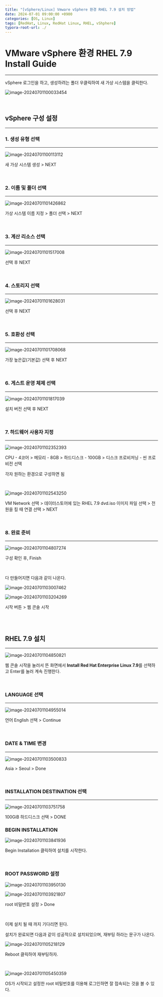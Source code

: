 ```yaml
---
title: "[vSphere/Linux] Vmware vSphere 환경 RHEL 7.9 설치 방법"
date: 2024-07-01 09:00:00 +0900
categories: [OS, Linux]
tags: [RedHat, Linux, RedHat Linux, RHEL, vShphere]
typora-root-url: ./
---
```


# **VMware vSphere 환경 RHEL 7.9 Install Guide**

---

vSphere 로그인을 하고, 생성하려는 폴더 우클릭하여 새 가상 시스템을 클릭한다.

![image-20240701100033454](/../assets/img/posts/2024-07-01-vSphere-rhel-install/image-20240701100033454.png)

<br/>



## **vSphere 구성 설정**

---



### **1. 생성 유형 선택**

---

![image-20240701100113112](/../assets/img/posts/2024-07-01-vSphere-rhel-install/image-20240701100113112.png)

새 가상 시스템 생성 >  NEXT

<br/>

### **2. 이름 및 폴더 선택**

---

![image-20240701101426862](/../assets/img/posts/2024-07-01-vSphere-rhel-install/image-20240701101426862.png)

가상 시스템 이름 지정 > 폴더 선택 > NEXT

<br/>



### **3. 계산 리소스 선택**

---

![image-20240701101517008](/../assets/img/posts/2024-07-01-vSphere-rhel-install/image-20240701101517008.png)

선택 후 NEXT

<br/>

### **4. 스토리지 선택**

---

![image-20240701101628031](/../assets/img/posts/2024-07-01-vSphere-rhel-install/image-20240701101628031.png)

선택 후 NEXT

<br/>

### **5. 호환성 선택**

---

![image-20240701101708068](/../assets/img/posts/2024-07-01-vSphere-rhel-install/image-20240701101708068.png)

가장 높은값(기본값) 선택 후  NEXT

<br/>

### **6. 게스트 운영 체제 선택**

---

![image-20240701101817039](/../assets/img/posts/2024-07-01-vSphere-rhel-install/image-20240701101817039.png)

설치 버전 선택 후 NEXT

<br/>

### **7. 하드웨어 사용자 지정**

---

![image-20240701102352393](/../assets/img/posts/2024-07-01-vSphere-rhel-install/image-20240701102352393.png)

CPU - 4코어 > 메모리 - 8GB > 하드디스크 - 100GB > 디스크 프로비저닝 - 씬 프로비전 선택

각자 원하는 환경으로 구성하면 됨

<br/>

![image-20240701102543250](/../assets/img/posts/2024-07-01-vSphere-rhel-install/image-20240701102543250.png)

VM Network 선택 > 데이터스토어에 있는 RHEL 7.9 dvd.iso 이미지 파일 선택 > 전원을 킬 때 연결 선택 > NEXT

<br>

### **8. 완료 준비**

---

![image-20240701104807274](/../assets/img/posts/2024-07-01-vSphere-rhel-install/image-20240701104807274.png)

구성 확인 후, Finish

<br/>

다 만들어지면 다음과 같이 나온다.

![image-20240701103007462](/../assets/img/posts/2024-07-01-vSphere-rhel-install/image-20240701103007462.png)



![image-20240701103204269](/../assets/img/posts/2024-07-01-vSphere-rhel-install/image-20240701103204269.png)

시작 버튼 > 웹 콘솔 시작

<br/>

<br/>

## **RHEL 7.9 설치**

---

![image-20240701104850821](/../assets/img/posts/2024-07-01-vSphere-rhel-install/image-20240701104850821.png)

웹 콘솔 시작을 눌러서 뜬 화면에서 **Install Red Hat Enterprise Linux 7.9**를 선택하고 Enter를 눌러 계속 진행한다.

<br/>



### **LANGUAGE 선택**

---

![image-20240701104955014](/../assets/img/posts/2024-07-01-vSphere-rhel-install/image-20240701104955014.png)

언어 English 선택 > Continue

<br/>

### **DATE & TIME 변경**

---

![image-20240701103500833](/../assets/img/posts/2024-07-01-vSphere-rhel-install/image-20240701103500833.png)

Asia > Seoul > Done

<br/>



### **INSTALLATION DESTINATION 선택**

---

![image-20240701103751758](/../assets/img/posts/2024-07-01-vSphere-rhel-install/image-20240701103751758.png)

100GiB 하드디스크 선택 > DONE



### **BEGIN INSTALLATION**

![image-20240701103841936](/../assets/img/posts/2024-07-01-vSphere-rhel-install/image-20240701103841936.png)

Begin Installation 클릭하여 설치를 시작한다.

<br/>

### **ROOT PASSWORD 설정**

![image-20240701103950130](/../assets/img/posts/2024-07-01-vSphere-rhel-install/image-20240701103950130.png)

![image-20240701103921807](/../assets/img/posts/2024-07-01-vSphere-rhel-install/image-20240701103921807.png)

root 비밀번호 설정 > Done

<br/>

이제 설치 될 때 까지 기다리면 된다.

설치가 완료되면 다음과 같이 성공적으로 설치되었으며, 재부팅 하라는 문구가 나온다.

![image-20240701105218129](/../assets/img/posts/2024-07-01-vSphere-rhel-install/image-20240701105218129.png)

Reboot 클릭하여 재부팅하자.

<br/>

![image-20240701105450359](/../assets/img/posts/2024-07-01-vSphere-rhel-install/image-20240701105450359.png)

OS가 시작되고 설정한 root 비밀번호를 이용해 로그인하면 잘 접속되는 것을 볼 수 있다.

<br/>

